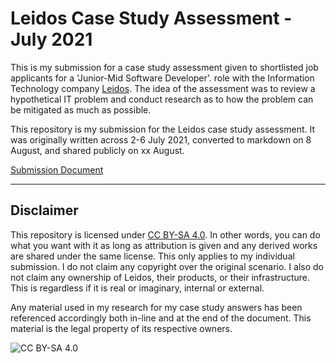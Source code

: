 # Leidos Case Study Assessment - July 2021

This is my submission for a case study assessment given to shortlisted job applicants for a 'Junior-Mid Software Developer'.  role with the Information Technology company [Leidos](https://www.leidos.com/). The idea of the assessment was to review a hypothetical IT problem and conduct research as to how the problem can be mitigated as much as possible.

This repository is my submission for the Leidos case study assessment. It was originally written across 2-6 July 2021, converted to markdown on 8 August, and shared publicly on xx August.

[Submission Document](./submission.md)

---

## Disclaimer

This repository is licensed under [CC BY-SA 4.0](https://creativecommons.org/licenses/by-sa/4.0/). In other words, you can do what you want with it as long as attribution is given and any derived works are shared under the same license. This only applies to my individual submission. I do not claim any copyright over the original scenario. I also do not claim any ownership of Leidos, their products, or their infrastructure. This is regardless if it is real or imaginary, internal or external.

Any material used in my research for my case study answers has been referenced accordingly both in-line and at the end of the document. This material is the legal property of its respective owners.

![CC BY-SA 4.0](https://i.creativecommons.org/l/by-sa/4.0/88x31.png)
